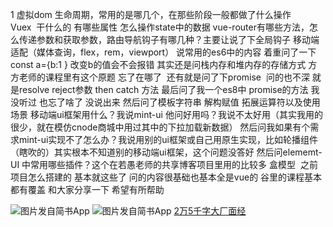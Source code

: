 1
虚拟dom
生命周期，常用的是哪几个，在那些阶段一般都做了什么操作
Vuex  干什么的 有哪些属性 怎么操作state中的数据
vue-router有哪些方法，怎么传递参数和获取参数，路由导航钩子有哪几种？主要让说了下全局钩子
移动端适配（媒体查询，flex，rem，viewport）
说常用的es6中的内容 着重问了一下const a={b:1 } 改变b的值会不会报错 其实还是问栈内存和堆内存的存储方式 方方老师的课程里有这个原题 忘了在哪了  还有就是问了下promise  问的也不深 就是resolve reject参数 then catch 方法 最后问了我一个es8中 promise的方法 我没听过 也忘了啥了 没说出来 然后问了模板字符串 解构赋值 拓展运算符以及使用场景
移动端ui框架用什么？我说mint-ui 他问好用吗？我说不太好用（其实我用的很少，就在模仿cnode商城中用过其中的下拉加载新数据） 然后问我如果有个需求mint-ui实现不了怎么办？我说用别的ui框架或自己用原生实现，比如轮播组件（瞎吹的）其实根本不知道别的移动端ui框架，这个问题没答好
然后问elememt-UI 中常用哪些插件？这个在若愚老师的共享博客项目里用的比较多
盒模型 
之前项目怎么搭建的
基本就这些了 问的内容很基础也基本全是vue的 谷里的课程基本都有覆盖 和大家分享一下 希望有所帮助

![图片发自简书App](http://upload-images.jianshu.io/upload_images/7094266-237b1a6d4d745cad.jpg?imageMogr2/auto-orient/strip%7CimageView2/2/w/1080/q/50)
![图片发自简书App](http://upload-images.jianshu.io/upload_images/7094266-e4c82eef0b0f8e6c.jpg?imageMogr2/auto-orient/strip%7CimageView2/2/w/1080/q/50)
[2万5千字大厂面经](https://juejin.im/post/5ba34e54e51d450e5162789b)
